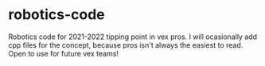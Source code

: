 # robotics-code
Robotics code for 2021-2022 tipping point in vex pros.
I will ocasionally add cpp files for the concept, because pros isn't always the easiest to read.
Open to use for future vex teams!
